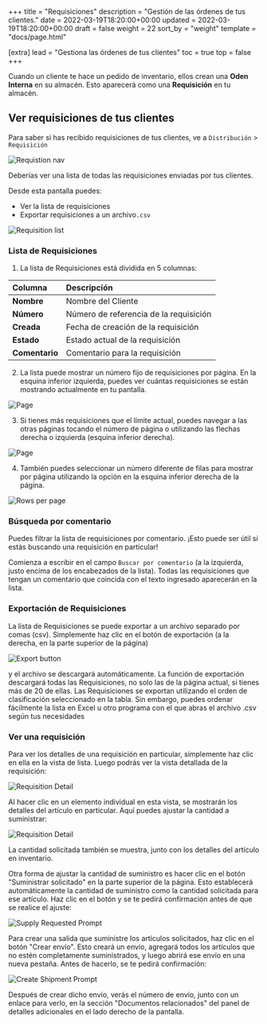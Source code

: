 +++
title = "Requisiciones"
description = "Gestión de las órdenes de tus clientes."
date = 2022-03-19T18:20:00+00:00
updated = 2022-03-19T18:20:00+00:00
draft = false
weight = 22
sort_by = "weight"
template = "docs/page.html"

[extra]
lead = "Gestiona las órdenes de tus clientes"
toc = true
top = false
+++

Cuando un cliente te hace un pedido de inventario, ellos crean una  **Oden Interna** en su almacén. Esto aparecerá como una **Requisición** en tu almacén. 

## Ver requisiciones de tus clientes

Para saber si has recibido requisiciones de tus clientes, ve a `Distribución` > `Requisición`

![Requistion nav](/docs/distribution/images/req_gotoreq2.png)

Deberías ver una lista de todas las requisiciones enviadas por tus clientes.

Desde esta pantalla puedes:
* Ver la lista de requisiciones
* Exportar requisiciones a un archivo`.csv`

![Requisition list](/docs/distribution/images/req_list.png)


### Lista de Requisiciones

1. La lista de Requisiciones está dividida en 5 columnas:

| Columna| Descripción |
| :---------- | :---------- |
| **Nombre** | Nombre del Cliente | 
| **Número** | Número de referencia de la requisición | 
| **Creada** | Fecha de creación de la requisición | 
| **Estado** | Estado actual de la requisición| 
| **Comentario** | Comentario para la requisición |

2. La lista puede mostrar un número fijo de requisiciones por página. En la esquina inferior izquierda, puedes ver cuántas requisiciones se están mostrando actualmente en tu pantalla.

![Page](/docs/distribution/images/os_list_showing.png)

3. Si tienes más requisiciones que el límite actual, puedes navegar a las otras páginas tocando el número de página o utilizando las flechas derecha o izquierda (esquina inferior derecha). 

![Page](/docs/distribution/images/os_list_pagenumbers.png)

4. También puedes seleccionar un número diferente de filas para mostrar por página utilizando la opción en la esquina inferior derecha de la página.

![Rows per page](/docs/introduction/images/rows-per-page-select.png)
### Búsqueda por comentario

Puedes filtrar la lista de requisiciones por comentario. ¡Esto puede ser útil si estás buscando una requisición en particular!

Comienza a escribir en el campo `Buscar por comentario` (a la izquierda, justo encima de los encabezados de la lista). Todas las requisiciones que tengan un comentario que coincida con el texto ingresado aparecerán en la lista.

### Exportación de Requisiciones

La lista de Requisiciones se puede exportar a un archivo separado por comas (csv). Simplemente haz clic en el botón de exportación (a la derecha, en la parte superior de la página)

![Export button](/docs/distribution/images/export.png)

y el archivo se descargará automáticamente. La función de exportación descargará todas las Requisiciones, no solo las de la página actual, si tienes más de 20 de ellas. Las Requisiciones se exportan utilizando el orden de clasificación seleccionado en la tabla. Sin embargo, puedes ordenar fácilmente la lista en Excel u otro programa con el que abras el archivo .csv según tus necesidades

### Ver una requisición

Para ver los detalles de una requisición en particular, simplemente haz clic en ella en la vista de lista. Luego podrás ver la vista detallada de la requisición:

![Requisition Detail](/docs/distribution/images/requisition-detail.png)

Al hacer clic en un elemento individual en esta vista, se mostrarán los detalles del artículo en particular. Aquí puedes ajustar la cantidad a suministrar:

![Requisition Detail](/docs/distribution/images/requisition-item-detail.png)

La cantidad solicitada también se muestra, junto con los detalles del artículo en inventario.


Otra forma de ajustar la cantidad de suministro es hacer clic en el botón "Suministrar solicitado" en la parte superior de la página. Esto establecerá automáticamente la cantidad de suministro como la cantidad solicitada para ese artículo. Haz clic en el botón y se te pedirá confirmación antes de que se realice el ajuste:

![Supply Requested Prompt](/docs/distribution/images/requisition-supply-to-requested.png)


Para crear una salida que suministre los artículos solicitados, haz clic en el botón "Crear envío". Esto creará un envío, agregará todos los artículos que no estén completamente suministrados, y luego abrirá ese envío en una nueva pestaña. Antes de hacerlo, se te pedirá confirmación:

![Create Shipment Prompt](/docs/distribution/images/requisition-create-shipment.png)

Después de crear dicho envío, verás el número de envío, junto con un enlace para verlo, en la sección "Documentos relacionados" del panel de detalles adicionales en el lado derecho de la pantalla.
